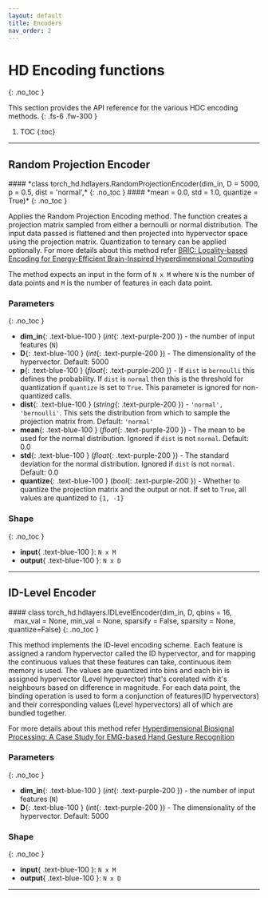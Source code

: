 ```yaml
---
layout: default
title: Encoders
nav_order: 2
---
```


# HD Encoding functions
{: .no_toc }

This section provides the API reference for the various HDC encoding methods.
{: .fs-6 .fw-300 }

1. TOC
{:toc}

---

## Random Projection Encoder

<div class="code-example" markdown=1>


<div class="code-example" markdown=1>
#### *class torch_hd.hdlayers.RandomProjectionEncoder(dim_in, D = 5000, p = 0.5, dist = 'normal',*  
{: .no_toc }
#### *mean = 0.0, std = 1.0, quantize = True)*
{: .no_toc }
</div>

Applies the Random Projection Encoding method. The function creates a projection matrix
sampled from either a bernoulli or normal distribution. The input data passed is flattened
and then projected into hypervector space using the projection matrix. Quantization to
ternary can be applied optionally.
For more details about this method refer [BRIC: Locality-based Encoding for Energy-Efficient Brain-Inspired Hyperdimensional Computing](https://acsweb.ucsd.edu/~j1morris/documents/DAC2019_JusitnMorris_Final.pdf)

The method expects an input in the form of `N x M` where `N` is the number of data points
and `M` is the number of features in each data point.


### Parameters
{: .no_toc }
- **dim_in**{: .text-blue-100 } (*int*{: .text-purple-200 }) - the number of input features (`N`)
- **D**{: .text-blue-100 } (*int*{: .text-purple-200 }) - The dimensionality of the hypervector. Default: 5000
- **p**{: .text-blue-100 } (*float*{: .text-purple-200 }) - If `dist` is `bernoulli` this defines the probability. If `dist` is `normal` then this is the threshold for quantization if `quantize` is set to `True`. This parameter is ignored for non-quantized calls.
- **dist**{: .text-blue-100 } (*string*{: .text-purple-200 }) - `'normal', 'bernoulli'`. This sets the distribution from which to sample the projection matrix from. Default: `'normal'`
- **mean**{: .text-blue-100 } (*float*{: .text-purple-200 }) - The mean to be used for the normal distribution. Ignored if `dist` is not `normal`. Default: 0.0
- **std**{: .text-blue-100 } (*float*{: .text-purple-200 }) - The standard deviation for the normal distribution. Ignored if `dist` is not `normal`. Default: 0.0
- **quantize**{: .text-blue-100 } (*bool*{: .text-purple-200 }) - Whether to quantize the projection matrix and the output or not. If set to `True`, all values are quantized to `{1, -1}`


### Shape
{: .no_toc }

- **input**{ .text-blue-100 }: `N x M`
- **output**{ .text-blue-100 }: `N x D`

</div>

--- 


## ID-Level Encoder

<div class="code-example" markdown=1>


<div class="code-example" markdown=1>
#### class torch_hd.hdlayers.IDLevelEncoder(dim_in, D, qbins = 16, <br>  
&nbsp;&nbsp; max_val = None, min_val = None, sparsify = False, sparsity = None, quantize=False)
{: .no_toc }
</div>

This method implements the ID-level encoding scheme. Each feature is assigned a random
hypervector called the ID hypervector, and for mapping the continuous values that these features
can take, continuous item memory is used. The values are quantized into bins and each bin
is assigned  hypervector (Level hypervector) that's corelated with it's neighbours based on difference in magnitude.
For each data point, the binding operation is used to form a conjunction of features(ID hypervectors) 
and their corresponding values (Level hypervectors) all of which are bundled together.


For more details about this method refer [Hyperdimensional Biosignal Processing: A Case Study for EMG-based Hand Gesture Recognition](https://iis-people.ee.ethz.ch/~arahimi/papers/ICRC16.pdf)

### Parameters
{: .no_toc }
- **dim_in**{: .text-blue-100 } (*int*{: .text-purple-200 }) - the number of input features (`N`)
- **D**{: .text-blue-100 } (*int*{: .text-purple-200 }) - The dimensionality of the hypervector. Default: 5000


### Shape
{: .no_toc }

- **input**{ .text-blue-100 }: `N x M`
- **output**{ .text-blue-100 }: `N x D`

</div>

--- 


